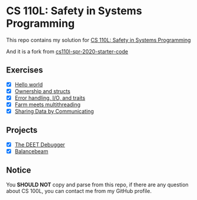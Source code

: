 # CS 110L: Safety in Systems Programming

This repo contains my solution for [CS 110L: Safety in Systems Programming](https://reberhardt.com/cs110l/spring-2020/)

And it is a fork from [cs110l-spr-2020-starter-code](https://github.com/reberhardt7/cs110l-spr-2020-starter-code)

## Exercises

- [x] [Hello world](https://github.com/WingLim/cs110l-spr-2020-solution/tree/main/week1)
- [x] [Ownership and structs](https://github.com/WingLim/cs110l-spr-2020-solution/tree/main/week2)
- [x] [Error handling, I/O, and traits](https://github.com/WingLim/cs110l-spr-2020-solution/tree/main/week3)
- [x] [Farm meets multithreading](https://github.com/WingLim/cs110l-spr-2020-solution/tree/main/week5)
- [x] [Sharing Data by Communicating](https://github.com/WingLim/cs110l-spr-2020-solution/tree/main/week6)

## Projects

- [x] [The DEET Debugger](https://github.com/WingLim/cs110l-spr-2020-solution/tree/main/proj-1/deet)
- [x] [Balancebeam](https://github.com/WingLim/cs110l-spr-2020-solution/tree/main/proj-2/balancebeam)

## Notice

You **SHOULD NOT** copy and parse from this repo, if there are any question about CS 100L, you can contact me from my GitHub profile.
